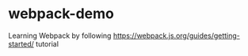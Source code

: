 # webpack-demo
Learning Webpack by following https://webpack.js.org/guides/getting-started/ tutorial
